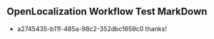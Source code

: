## OpenLocalization Workflow Test MarkDown
* a2745435-b11f-485a-98c2-352dbc1659c0 thanks!

<!--HONumber=Sep16_HO1-->


